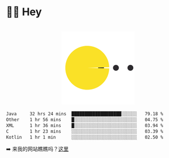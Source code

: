 
# 👋🏻 Hey
<div align="center">
	<br>
	<img src="https://raw.githubusercontent.com/Aniket965/Aniket965/master/pacman.svg?sanitize=true" width="200" height="200">
	<br>
</div>

<!--START_SECTION:waka-->
```text
Java     32 hrs 24 mins  ███████████████████░░░░░░   79.18 % 
Other    1 hr 56 mins    █░░░░░░░░░░░░░░░░░░░░░░░░   04.75 % 
XML      1 hr 36 mins    █░░░░░░░░░░░░░░░░░░░░░░░░   03.94 % 
C        1 hr 23 mins    ░░░░░░░░░░░░░░░░░░░░░░░░░   03.39 % 
Kotlin   1 hr 1 min      ░░░░░░░░░░░░░░░░░░░░░░░░░   02.50 %
```
<!--END_SECTION:waka-->

 ➡️  来我的网站瞧瞧吗？[这里](https://www.shaolongfei.com)
